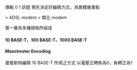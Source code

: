 
傳輸 0 1 訊號
預先決定好編碼方式，為實體層重點

\> ADSL modem
\> 類比 modem

第一層為多種規格所組成

#### 10 BASE-T、100 BASE-T、1000 BASE-T

#### Manchester Encoding
曼徹斯特編碼
10 BASE-T 所用之方式
以電壓正轉負為0，負轉正為1


